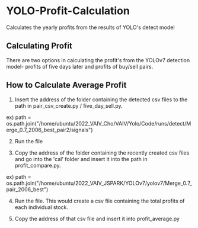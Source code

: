 # YOLO-Profit-Calculation
Calculates the yearly profits from the results of YOLO's detect model


## Calculating Profit

There are two options in calculating the profit's from the YOLOv7 detection model- profits of five days later and profits of buy/sell pairs.

## How to Calculate Average Profit

1. Insert the address of the folder containing the detected csv files to the path in pair_csv_create.py / five_day_sell.py.

ex) path = os.path.join("/home/ubuntu/2022_VAIV_Cho/VAIV/Yolo/Code/runs/detect/Merge_0.7_2006_best_pair2/signals")

2. Run the file

3. Copy the address of the folder containing the recently created csv files and go into the 'cal' folder and insert it into the path in profit_compare.py.  

ex) path = os.path.join("/home/ubuntu/2022_VAIV_JSPARK/YOLOv7/yolov7/Merge_0.7_pair_2006_best")

4. Run the file. This would create a csv file containing the total profits of each individual stock. 

5. Copy the address of that csv file and insert it into profit_average.py





